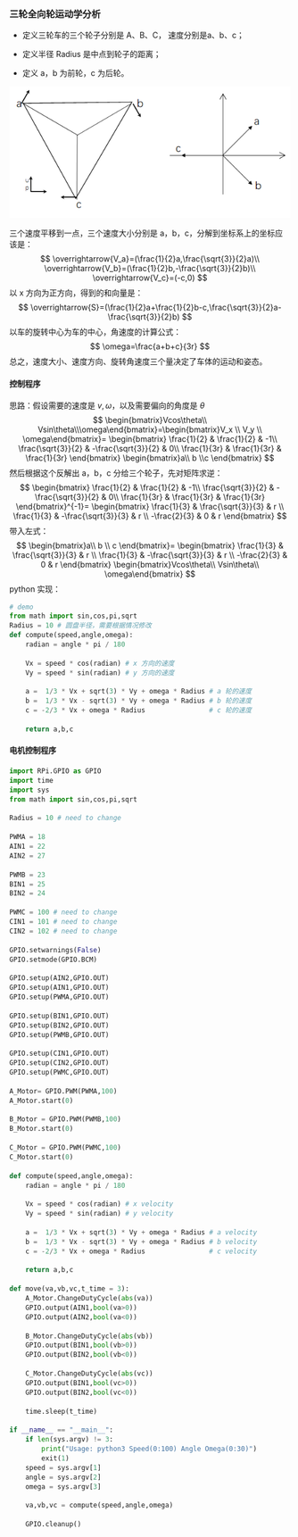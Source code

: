 ﻿### 三轮全向轮运动学分析

- 定义三轮车的三个轮子分别是 A、B、C， 速度分别是a、b、c；

- 定义半径 Radius 是中点到轮子的距离；

- 定义 a，b 为前轮，c 为后轮。

![1557141222541](image/1557141222541.png)

三个速度平移到一点，三个速度大小分别是 a，b，c，分解到坐标系上的坐标应该是：
$$
\overrightarrow{V_a}=(\frac{1}{2}a,\frac{\sqrt{3}}{2}a)\\
\overrightarrow{V_b}=(\frac{1}{2}b,-\frac{\sqrt{3}}{2}b)\\
\overrightarrow{V_c}=(-c,0)
$$
以 x 方向为正方向，得到的和向量是：
$$
\overrightarrow{S}=(\frac{1}{2}a+\frac{1}{2}b-c,\frac{\sqrt{3}}{2}a-\frac{\sqrt{3}}{2}b)
$$
以车的旋转中心为车的中心，角速度的计算公式：
$$
\omega=\frac{a+b+c}{3r}
$$
总之，速度大小、速度方向、旋转角速度三个量决定了车体的运动和姿态。

#### 控制程序

思路：假设需要的速度是 $v,\omega$，以及需要偏向的角度是 $\theta$
$$
\begin{bmatrix}Vcos\theta\\ Vsin\theta\\\omega\end{bmatrix}=\begin{bmatrix}V_x \\ V_y \\ \omega\end{bmatrix}=
\begin{bmatrix}
\frac{1}{2} & \frac{1}{2} & -1\\ 
\frac{\sqrt{3}}{2} & -\frac{\sqrt{3}}{2} & 0\\ 
\frac{1}{3r} & \frac{1}{3r} & \frac{1}{3r}
\end{bmatrix}
\begin{bmatrix}a\\ b \\c \end{bmatrix}
$$
然后根据这个反解出 a，b，c 分给三个轮子，先对矩阵求逆：
$$
\begin{bmatrix}
\frac{1}{2} & \frac{1}{2} & -1\\ 
\frac{\sqrt{3}}{2} & -\frac{\sqrt{3}}{2} & 0\\ 
\frac{1}{3r} & \frac{1}{3r} & \frac{1}{3r}
\end{bmatrix}^{-1}=
\begin{bmatrix}
\frac{1}{3} & \frac{\sqrt{3}}{3} & r \\ 
\frac{1}{3} & -\frac{\sqrt{3}}{3} & r \\ 
-\frac{2}{3} & 0 & r
\end{bmatrix}
$$
带入左式：
$$
\begin{bmatrix}a\\ b \\ c \end{bmatrix}=
\begin{bmatrix}
\frac{1}{3} & \frac{\sqrt{3}}{3} & r \\ 
\frac{1}{3} & -\frac{\sqrt{3}}{3} & r \\ 
-\frac{2}{3} & 0 & r
\end{bmatrix}
\begin{bmatrix}Vcos\theta\\ Vsin\theta\\ \omega\end{bmatrix}
$$
python 实现：

```python
# demo
from math import sin,cos,pi,sqrt
Radius = 10 # 圆盘半径，需要根据情况修改
def compute(speed,angle,omega):
    radian = angle * pi / 180
    
    Vx = speed * cos(radian) # x 方向的速度
    Vy = speed * sin(radian) # y 方向的速度
    
    a =  1/3 * Vx + sqrt(3) * Vy + omega * Radius # a 轮的速度
    b =  1/3 * Vx - sqrt(3) * Vy + omega * Radius # b 轮的速度
    c = -2/3 * Vx + omega * Radius                # c 轮的速度
    
    return a,b,c
```



#### 电机控制程序

```python
import RPi.GPIO as GPIO
import time
import sys
from math import sin,cos,pi,sqrt

Radius = 10 # need to change

PWMA = 18
AIN1 = 22
AIN2 = 27

PWMB = 23
BIN1 = 25
BIN2 = 24

PWMC = 100 # need to change
CIN1 = 101 # need to change
CIN2 = 102 # need to change

GPIO.setwarnings(False) 
GPIO.setmode(GPIO.BCM)

GPIO.setup(AIN2,GPIO.OUT)
GPIO.setup(AIN1,GPIO.OUT)
GPIO.setup(PWMA,GPIO.OUT)

GPIO.setup(BIN1,GPIO.OUT)
GPIO.setup(BIN2,GPIO.OUT)
GPIO.setup(PWMB,GPIO.OUT)

GPIO.setup(CIN1,GPIO.OUT)
GPIO.setup(CIN2,GPIO.OUT)
GPIO.setup(PWMC,GPIO.OUT)

A_Motor= GPIO.PWM(PWMA,100)
A_Motor.start(0)

B_Motor = GPIO.PWM(PWMB,100)
B_Motor.start(0)

C_Motor = GPIO.PWM(PWMC,100)
C_Motor.start(0)

def compute(speed,angle,omega):
    radian = angle * pi / 180
    
    Vx = speed * cos(radian) # x velocity
    Vy = speed * sin(radian) # y velocity
    
    a =  1/3 * Vx + sqrt(3) * Vy + omega * Radius # a velocity
    b =  1/3 * Vx - sqrt(3) * Vy + omega * Radius # b velocity
    c = -2/3 * Vx + omega * Radius                # c velocity
    
    return a,b,c

def move(va,vb,vc,t_time = 3):
    A_Motor.ChangeDutyCycle(abs(va))
    GPIO.output(AIN1,bool(va>0))
    GPIO.output(AIN2,bool(va<0))

    B_Motor.ChangeDutyCycle(abs(vb))
    GPIO.output(BIN1,bool(vb>0))
    GPIO.output(BIN2,bool(vb<0))
    
    C_Motor.ChangeDutyCycle(abs(vc))
    GPIO.output(BIN1,bool(vc>0))
    GPIO.output(BIN2,bool(vc<0))

    time.sleep(t_time)

if __name__ == "__main__":
    if len(sys.argv) != 3:
        print("Usage: python3 Speed(0:100) Angle Omega(0:30)")
        exit(1)
    speed = sys.argv[1]
    angle = sys.argv[2]
    omega = sys.argv[3]

    va,vb,vc = compute(speed,angle,omega)
    
    GPIO.cleanup()
```


